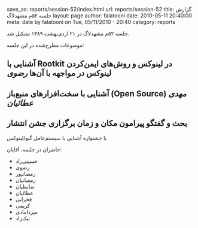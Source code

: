 save_as: reports/session-52/index.html
url: reports/session-52
title: گزارش جلسه ۵۲‌م مشهدلاگ
layout: page
author: falatooni
date: 2010-05-11 20:40:00
meta: date by falatooni on Tue, 05/11/2010 - 20:40
category: reports

جلسه ۵۲‌م مشهدلاگ در ۲۱ اردی‌بهشت ۱۳۸۹ تشکیل شد.  



<!--more-->
موضوعات مطرح‌شده در این جلسه:  
## آشنایی با Rootkit در لینوکس و روش‌های ایمن‌کردن لینوکس در مواجهه با آن‌ها *رضوی*
## آشنایی با سخت‌افزارهای منبع‌باز (Open Source) *مهدی عطائیان*
## بحث و گفتگو پیرامون مکان و زمان برگزاری جشن انتشار
یا جشنواره آشنایی با سیستم‌عامل گنو/لینوکس  




حاضران در جلسه، آقایان:
* حسینی‌راد  
* رضوی  
* رمضانپور  
* رمضانیان  
* ضابطیان  
* عطائیان  
* فخرایی  
* کریمی  
* میردامادی  
* نیک‌زاد
